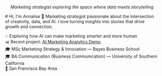 <p align="center"><i>Marketing strategist exploring the space where data meets storytelling</i></p>
# Hi, I'm Annalise 👋  
Marketing strategist passionate about the intersection of creativity, data, and AI.  
I love turning insights into stories that drive growth and connection.  

💡 Exploring how AI can make marketing smarter and more human  
📊 Recent project: [AI Marketing Analytics Demo](https://github.com/annaliseorozco5/AI-marketing-analytics-demo)  
🎓 MSc Marketing Strategy & Innovation — Bayes Business School  
🎓 BA Communication (Business Communication) — University of Southern California  
📍 San Francisco Bay Area  
